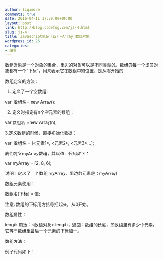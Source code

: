 ```yaml
---
author: liqimore
comments: true
date: 2016-04-11 17:59:00+00:00
layout: post
link: http://blog.codefog.com/js-4.html
slug: js-4
title: Javascript笔记（四）–Array 数组对象
wordpress_id: 26
categories:
- 编程
---
```


数组对象是一个对象的集合，里边的对象可以是不同类型的。数组的每一个成员对象都有一个“下标”，用来表示它在数组中的位置，是从零开始的




数组定义的方法：






  1. 定义了一个空数组:  

var  数组名= new Array();


  2. 定义时指定有n个空元素的数组：  

var 数组名 =new Array(n);  

3.定义数组的时候，直接初始化数据：  

var  数组名 = [<元素1>, <元素2>, <元素3>...];  

我们定义myArray数组，并赋值，代码如下：




var myArray = [2, 8, 6];  

说明：定义了一个数组 myArray，里边的元素是：myArray[




数组元素使用：  

数组名[下标] = 值;  

注意: 数组的下标用方括号括起来，从0开始。  

数组属性：  

length 用法：<数组对象>.length；返回：数组的长度，即数组里有多少个元素。它等于数组里最后一个元素的下标加一。




数组方法：




例子代码如下：




<script type="text/javascript">  

var myarr = new Array(3);  

myarr[




I,love,JavaScript  

我们将使用分隔符来分隔数组中的元素，代码如下：




<script type="text/javascript">  

var myarr = new Array(3)  

myarr[




运行结果：




I.love.JavaScript



